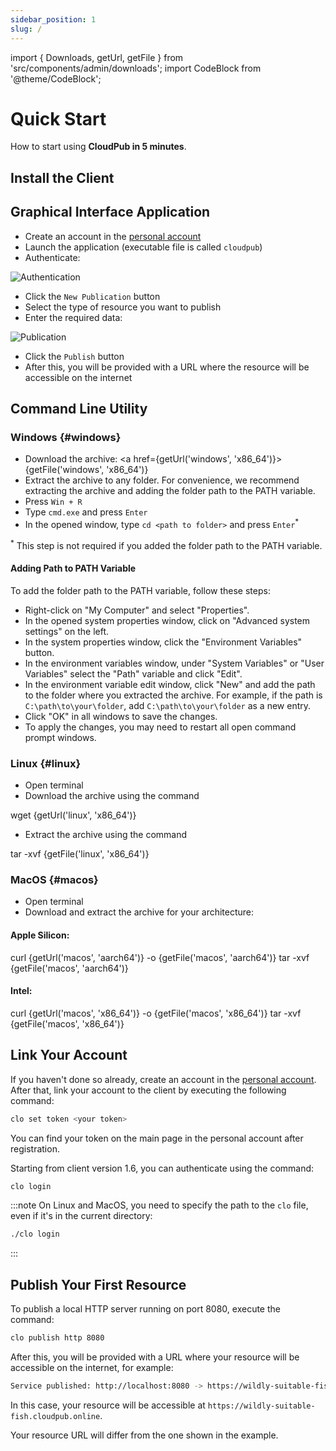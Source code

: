 ```yaml
---
sidebar_position: 1
slug: /
---
```


import { Downloads, getUrl, getFile } from 'src/components/admin/downloads';
import CodeBlock from '@theme/CodeBlock';

# Quick Start

How to start using **CloudPub in 5 minutes**.

## Install the Client

<Downloads />

## Graphical Interface Application

 - Create an account in the [personal account](https://cloudpub.online/dashboard)
 - Launch the application (executable file is called `cloudpub`)
 - Authenticate:

![Authentication](/img/login-form.png)

 - Click the `New Publication` button
 - Select the type of resource you want to publish
 - Enter the required data:

![Publication](/img/publication.png)

 - Click the `Publish` button
 - After this, you will be provided with a URL where the resource will be accessible on the internet

## Command Line Utility

### Windows {#windows}

 - Download the archive: <a href={getUrl('windows', 'x86_64')}>{getFile('windows', 'x86_64')}</a>
 - Extract the archive to any folder. For convenience, we recommend extracting the archive and adding the folder path to the PATH variable.
 - Press `Win + R`
 - Type `cmd.exe` and press `Enter`
 - In the opened window, type `cd <path to folder>` and press `Enter`<sup>*</sup>

 <sup>*</sup> This step is not required if you added the folder path to the PATH variable.

#### Adding Path to PATH Variable

To add the folder path to the PATH variable, follow these steps:

 - Right-click on "My Computer" and select "Properties".
 - In the opened system properties window, click on "Advanced system settings" on the left.
 - In the system properties window, click the "Environment Variables" button.
 - In the environment variables window, under "System Variables" or "User Variables" select the "Path" variable and click "Edit".
 - In the environment variable edit window, click "New" and add the path to the folder where you extracted the archive. For example, if the path is `C:\path\to\your\folder`, add `C:\path\to\your\folder` as a new entry.
 - Click "OK" in all windows to save the changes.
 - To apply the changes, you may need to restart all open command prompt windows.

### Linux {#linux}

 - Open terminal
 - Download the archive using the command

<CodeBlock>wget {getUrl('linux', 'x86_64')}</CodeBlock>

 - Extract the archive using the command

<CodeBlock>tar -xvf {getFile('linux', 'x86_64')}</CodeBlock>

### MacOS {#macos}

 - Open terminal
 - Download and extract the archive for your architecture:

#### Apple Silicon:

<CodeBlock>curl {getUrl('macos', 'aarch64')} -o {getFile('macos', 'aarch64')}
tar -xvf {getFile('macos', 'aarch64')}</CodeBlock>

#### Intel:

<CodeBlock>curl {getUrl('macos', 'x86_64')} -o {getFile('macos', 'x86_64')}
tar -xvf {getFile('macos', 'x86_64')}</CodeBlock>

## Link Your Account

If you haven't done so already, create an account in the [personal account](https://cloudpub.online/dashboard). After that, link your account to the client by executing the following command:

```bash
clo set token <your token>
```

You can find your token on the main page in the personal account after registration.

Starting from client version 1.6, you can authenticate using the command:

```bash
clo login
```

:::note
On Linux and MacOS, you need to specify the path to the `clo` file, even if it's in the current directory:

```bash
./clo login
```
:::

## Publish Your First Resource

To publish a local HTTP server running on port 8080, execute the command:

```bash
clo publish http 8080
```

After this, you will be provided with a URL where your resource will be accessible on the internet, for example:

```bash
Service published: http://localhost:8080 -> https://wildly-suitable-fish.cloudpub.online
```

In this case, your resource will be accessible at `https://wildly-suitable-fish.cloudpub.online`.

Your resource URL will differ from the one shown in the example.
